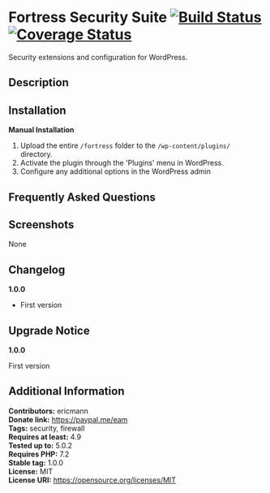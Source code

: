 # Fortress Security Suite [![Build Status][travis-image]][travis-url] [![Coverage Status][coveralls-image]][coveralls-url]

Security extensions and configuration for WordPress.

## Description


## Installation

**Manual Installation**

1. Upload the entire `/fortress` folder to the `/wp-content/plugins/` directory.
1. Activate the plugin through the 'Plugins' menu in WordPress.
1. Configure any additional options in the WordPress admin

## Frequently Asked Questions


## Screenshots

None

Changelog
---------

**1.0.0**

- First version

Upgrade Notice
--------------

**1.0.0**

First version

Additional Information
----------------------

**Contributors:** ericmann  
**Donate link:** https://paypal.me/eam  
**Tags:** security, firewall  
**Requires at least:** 4.9  
**Tested up to:** 5.0.2  
**Requires PHP:** 7.2  
**Stable tag:** 1.0.0  
**License:** MIT  
**License URI:** https://opensource.org/licenses/MIT

[travis-image]: https://travis-ci.org/DisplaceTech/fortress.svg?branch=master
[travis-url]: https://travis-ci.org/DisplaceTech/fortress
[coveralls-image]: https://coveralls.io/repos/github/DisplaceTech/fortress/badge.svg?branch=master
[coveralls-url]: https://coveralls.io/github/DisplaceTech/fortress?branch=master